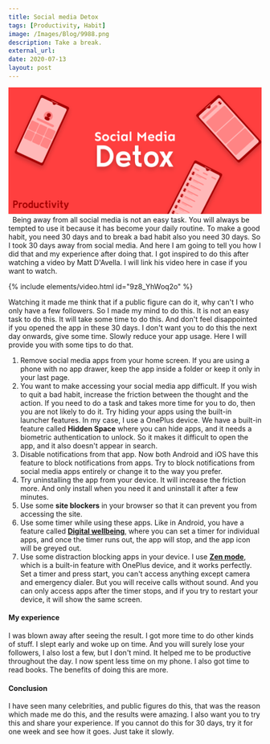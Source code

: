 ```yaml
---
title: Social media Detox
tags: [Productivity, Habit]
image: /Images/Blog/9988.png
description: Take a break.
external_url:
date: 2020-07-13
layout: post
---
```


![alt text](/Images/Blog/9988.png "1")
&nbsp;
Being away from all social media is not an easy task. You will always be tempted to use it because it has become your daily routine. To make a good habit, you need 30 days and to break a bad habit also you need 30 days. So I took 30 days away from social media. And here I am going to tell you how I did that and my experience after doing that. I got inspired to do this after watching a video by Matt D'Avella. I will link his video here in case if you want to watch.

{% include elements/video.html id="9z8_YhWoq2o" %}

Watching it made me think that if a public figure can do it, why can't I who only have a few followers. So I made my mind to do this. It is not an easy task to do this. It will take some time to do this. And don't feel disappointed if you opened the app in these 30 days. I don't want you to do this the next day onwards, give some time. Slowly reduce your app usage. Here I will provide you with some tips to do that.

1. Remove social media apps from your home screen. If you are using a phone with no app drawer, keep the app inside a folder or keep it only in your last page.
2. You want to make accessing your social media app difficult. If you wish to quit a bad habit, increase the friction between the thought and the action. If you need to do a task and takes more time for you to do, then you are not likely to do it. Try hiding your apps using the built-in launcher features. In my case, I use a OnePlus device. We have a built-in feature called **Hidden Space** where you can hide apps, and it needs a biometric authentication to unlock. So it makes it difficult to open the app, and it also doesn't appear in search.
3. Disable notifications from that app. Now both Android and iOS have this feature to block notifications from apps. Try to block notifications from social media apps entirely or change it to the way you prefer.
4. Try uninstalling the app from your device. It will increase the friction more. And only install when you need it and uninstall it after a few minutes.
5. Use some **site blockers** in your browser so that it can prevent you from accessing the site.
6. Use some timer while using these apps. Like in Android, you have a feature called **[Digital wellbeing](https://play.google.com/store/apps/details?id=com.google.android.apps.wellbeing)**, where you can set a timer for individual apps, and once the timer runs out, the app will stop, and the app icon will be greyed out.
7. Use some distraction blocking apps in your device. I use **[Zen mode](https://play.google.com/store/apps/details?id=com.oneplus.brickmode)**, which is a built-in feature with OnePlus device, and it works perfectly. Set a timer and press start, you can't access anything except camera and emergency dialer. But you will receive calls without sound. And you can only access apps after the timer stops, and if you try to restart your device, it will show the same screen.

#### **My experience**

I was blown away after seeing the result. I got more time to do other kinds of stuff. I slept early and woke up on time. And you will surely lose your followers, I also lost a few, but I don't mind. It helped me to be productive throughout the day. I now spent less time on my phone. I also got time to read books. The benefits of doing this are more.

#### **Conclusion**

I have seen many celebrities, and public figures do this, that was the reason which made me do this, and the results were amazing. I also want you to try this and share your experience. If you cannot do this for 30 days, try it for one week and see how it goes. Just take it slowly.
